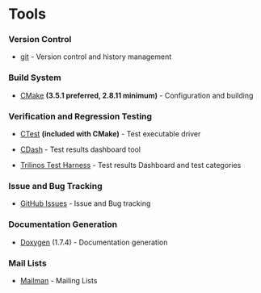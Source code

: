 # Tools

### Version Control

+ [git](https://github.com/trilinos/Trilinos/wiki/Git) - Version control and history management

### Build System

+ [CMake](https://github.com/trilinos/Trilinos/wiki/CMake) **(3.5.1 preferred, 2.8.11 minimum)** - Configuration and building

### Verification and Regression Testing

+ [CTest](https://cmake.org/) **(included with CMake)** - Test executable driver

+ [CDash](http://www.cdash.org/) - Test results dashboard tool

+ [Trilinos Test Harness](https://github.com/trilinos/Trilinos/wiki/Testing) - Test results Dashboard and test categories

### Issue and Bug Tracking

+ [GitHub Issues](https://github.com/trilinos/Trilinos/issues) - Issue and Bug tracking

### Documentation Generation

+ [Doxygen](https://github.com/trilinos/Trilinos/wiki/Doxygen) (1.7.4) - Documentation generation

### Mail Lists

+ [Mailman](https://github.com/trilinos/Trilinos/wiki/Mail-Lists) - Mailing Lists
 